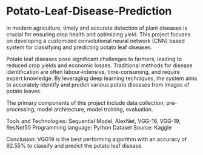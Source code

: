 # Potato-Leaf-Disease-Prediction
In modern agriculture, timely and accurate detection of plant diseases is crucial for ensuring crop health and optimizing yield. This project focuses on developing a customized convolutional neural network (CNN) based system for classifying and predicting  potato leaf diseases.

Potato leaf diseases pose significant challenges to farmers, leading to reduced crop yields and economic losses. Traditional methods for disease identification are often labour-intensive, time-consuming, and require expert knowledge. By leveraging deep learning techniques, the system aims to accurately identify and predict various potato diseases from images of potato leaves.

The primary components of this project include data collection, pre-processing, model architecture, model training, evaluation.

Tools and Technologies: Sequential Model, AlexNet, VGG-16, VGG-19, ResNet50
Programming language: Python
Dataset Source: Kaggle

Conclusion: VGG19 is the best performing algorithm with an accuracy of 92.55% to classify and predict the potato leaf disease.
